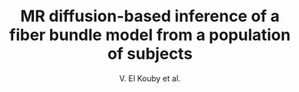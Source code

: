---
cat: ciel
subcat: neurophysics
bestof: false
author: V. El Kouby et al.
title: MR diffusion-based inference of a fiber bundle model from a population of subjects
journal: Medical Image Computing And Computer-Assisted Intervention - Miccai 2005, Pt 1
year: 2005
type: article
---